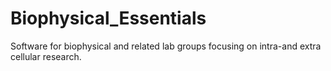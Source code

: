 # Biophysical_Essentials
Software for biophysical and related lab groups focusing on intra-and extra cellular research.
